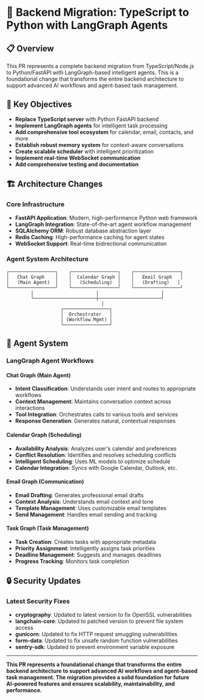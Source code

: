 # 🚀 Backend Migration: TypeScript to Python with LangGraph Agents

## 📋 Overview

This PR represents a complete backend migration from TypeScript/Node.js to Python/FastAPI with LangGraph-based intelligent agents. This is a foundational change that transforms the entire backend architecture to support advanced AI workflows and agent-based task management.

## 🎯 Key Objectives

- **Replace TypeScript server** with Python FastAPI backend
- **Implement LangGraph agents** for intelligent task processing
- **Add comprehensive tool ecosystem** for calendar, email, contacts, and more
- **Establish robust memory system** for context-aware conversations
- **Create scalable scheduler** with intelligent prioritization
- **Implement real-time WebSocket communication**
- **Add comprehensive testing and documentation**

## 🏗️ Architecture Changes

### Core Infrastructure
- **FastAPI Application**: Modern, high-performance Python web framework
- **LangGraph Integration**: State-of-the-art agent workflow management
- **SQLAlchemy ORM**: Robust database abstraction layer
- **Redis Caching**: High-performance caching for agent states
- **WebSocket Support**: Real-time bidirectional communication

### Agent System Architecture
```
┌─────────────────┐    ┌─────────────────┐    ┌─────────────────┐
│   Chat Graph    │    │  Calendar Graph │    │   Email Graph   │
│   (Main Agent)  │    │   (Scheduling)  │    │   (Drafting)   │
└─────────────────┘    └─────────────────┘    └─────────────────┘
         │                       │                       │
         └───────────────────────┼───────────────────────┘
                                   │
                    ┌─────────────────┐
                    │  Orchestrator   │
                    │ (Workflow Mgmt) │
                    └─────────────────┘
```

## 🤖 Agent System

### LangGraph Agent Workflows

#### Chat Graph (Main Agent)
- **Intent Classification**: Understands user intent and routes to appropriate workflows
- **Context Management**: Maintains conversation context across interactions
- **Tool Integration**: Orchestrates calls to various tools and services
- **Response Generation**: Generates natural, contextual responses

#### Calendar Graph (Scheduling)
- **Availability Analysis**: Analyzes user's calendar and preferences
- **Conflict Resolution**: Identifies and resolves scheduling conflicts
- **Intelligent Scheduling**: Uses ML models to optimize schedule
- **Calendar Integration**: Syncs with Google Calendar, Outlook, etc.

#### Email Graph (Communication)
- **Email Drafting**: Generates professional email drafts
- **Context Analysis**: Understands email context and tone
- **Template Management**: Uses customizable email templates
- **Send Management**: Handles email sending and tracking

#### Task Graph (Task Management)
- **Task Creation**: Creates tasks with appropriate metadata
- **Priority Assignment**: Intelligently assigns task priorities
- **Deadline Management**: Suggests and manages deadlines
- **Progress Tracking**: Monitors task completion

## 🔒 Security Updates

### Latest Security Fixes
- **cryptography**: Updated to latest version to fix OpenSSL vulnerabilities
- **langchain-core**: Updated to patched version to prevent file system access
- **gunicorn**: Updated to fix HTTP request smuggling vulnerabilities
- **form-data**: Updated to fix unsafe random function vulnerabilities
- **sentry-sdk**: Updated to prevent environment variable exposure

---

**This PR represents a foundational change that transforms the entire backend architecture to support advanced AI workflows and agent-based task management. The migration provides a solid foundation for future AI-powered features and ensures scalability, maintainability, and performance.**

